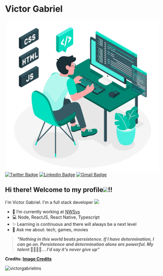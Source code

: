 # Victor Gabriel

<img align="right" src=".github/images/3426526.jpg" width="500px"/>

[![Twitter Badge](https://img.shields.io/badge/-@victorg_ms-1ca0f1?style=flat-square&labelColor=1ca0f1&logo=twitter&logoColor=white&link=https://twitter.com/victorg_ms)](https://twitter.com/victorg_ms) [![Linkedin Badge](https://img.shields.io/badge/-VictorGabriel-blue?style=flat-square&logo=Linkedin&logoColor=white&link=https://www.linkedin.com/in/victor-gabriel-1b02001b0/)](https://www.linkedin.com/in/victor-gabriel-1b02001b0/)
[![Gmail Badge](https://img.shields.io/badge/-vgabriel.vg84@gmail.com-c14438?style=flat-square&logo=Gmail&logoColor=white&link=mailto:vgabriel.vg84@gmail.com)](mailto:vgabriel.vg84@gmail.com)

## Hi there! Welcome to my profile<img src="https://media.giphy.com/media/hvRJCLFzcasrR4ia7z/giphy.gif" width="25px">!!

I'm Victor Gabriel. I'm a full stack developer <img src="https://www.emoji.com/wp-content/uploads/filebase/icons/emoji-icon-glossy-00-04-faces-face-role-ninja-72dpi-forPersonalUseOnly.png" width="20px">

- 🦎 I’m currently working at [NWSys](https://nwsys.com.br/)
- 💻 Node, ReactJS, React Native, Typescript
- ✨ Learning is continuous and there will always be a next level
- 💬 Ask me about: tech, games, movies

> **_"Nothing in this world beats persistence. If I have determination, I can go on. Persistence and determination alone are powerful. My talent_ 🤔🤔🤔🤔... _I'd say it's never give up"_**

<strong>
  <p>
    Credits: <a href='https://br.freepik.com/vetores/tecnologia'>Image Credits</a>
  </p>
</strong>

<p>
  <img align="left" src="https://github-readme-stats.vercel.app/api?username=victorgabrielms&show_icons=true" alt="victorgabrielms" />
</p>
